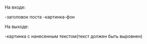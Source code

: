 На входе:

 -заголовок поста
 -картинка-фон
 
На выходе:

 -картинка с нанесенным текстом(текст должен быть выровнен)